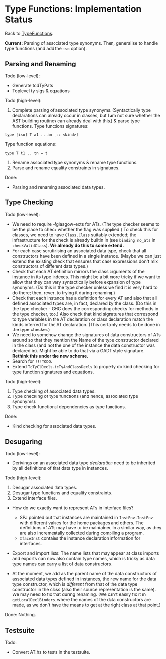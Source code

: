 # Type Functions: Implementation Status



Back to [TypeFunctions](type-functions).



**Current:** Parsing of associated type synonyms.  Then, generalise to handle type functions (and add the `iso` option).


## Parsing and Renaming



Todo (low-level):


- Generate tcdTyPats
- Toplevel ty sigs & equations


Todo (high-level):


1. Complete parsing of associated type synonyms.  (Syntactically type declarations can already occur in classes, but I am not sure whether the AST building routines can already deal with this.) & parse type functions.  Type functions signatures:

  ```wiki
  type [iso] T a1 .. an [:: <kind>]
  ```

  Type function equations:

  ```wiki
  type T t1 .. tn = t
  ```
1. Rename associated type synonyms & rename type functions.
1. Parse and rename equality constraints in signatures.


Done:


- Parsing and renaming associated data types.

## Type Checking



Todo (low-level):


- We need to require -fglasgow-exts for ATs. (The type checker seems to be the place to check whether the flag was supplied.) To check this for classes, we need to have `Class.Class` suitably extended; the infrastructure for the check is already builtin in (see `binding no_ats` in `checkValidClass`).  **We already do this to some extend.**
- For each case scrutinising an associated data type, check that all constructors have been defined in a single instance.  (Maybe we can just extend the existing check that ensures that case expressions don't mix constructors of different data types.)
- Check that each AT definition mirrors the class arguments of the instance in its type indexes. This might be a bit more tricky if we want to allow that they can vary syntactically before expansion of type synonyms. (Do this in the type checker unless we find it is very hard to do there; then, revert to trying it during renaming.)
- Check that each instance has a definition for every AT and also that all defined associated types are, in fact, declared by the class. (Do this in the type checker - GHC does the corresponding checks for methods in the type checker, too.) Also check that kind signatures that correspond to type variables in the AT declaration or class declaration match the kinds inferred for the AT declaration. (This certainly needs to be done in the type checker.)
- We need to somehow change the signatures of data constructors of ATs around so that they mention the Name of the type constructor declared in the class (and not the one of the instance the data constructor was declared in). Might be able to do that via a GADT style signature.  **Rethink this under the new scheme.**
- Search for `!!!TODO`.
- Extend `TcTyClDecls.tcTyAndClassDecls` to properly do kind checking for type function signatures and equations.


Todo (high-level):


1. Type checking of associated data types.
1. Type checking of type functions (and hence, associated type synonyms).
1. Type check functional dependencies as type functions.


Done: 


- Kind checking for associated data types.

## Desugaring



Todo (low-level):


- Derivings on an associated data type *declaration* need to be inherited by all definitions of that data type in instances.


Todo (high-level):


1. Desugar associated data types.
1. Desugar type functions and equality constraints.
1. Extend interface files.

  - How do we exactly want to represent ATs in interface files?

    - SPJ pointed out that instances are maintained in `InstEnv.InstEnv` with different values for the home packages and others. The definitions of ATs may have to be maintained in a similar way, as they are also incrementally collected during compiling a program.
    - `IfaceInst` contains the instance declaration information for interfaces.
  - Export and import lists: The name lists that may appear at class imports and exports can now also contain type names, which is tricky as data type names can carry a list of data constructors.
  - At the moment, we add as the parent name of the data constructors of associated data types defined in instances, the new name for the data type constructor, which is *different* from that of the data type constructor in the class (also their source representation is the same). We may need to fix that during renaming. (We can't easily fix it in `getLocalDeclBinders`, where the names of the data constructors are made, as we don't have the means to get at the right class at that point.)


Done: Nothing.


## Testsuite



Todo:


- Convert AT.hs to tests in the testsuite.
